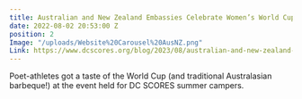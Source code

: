 ```yaml
---
title: Australian and New Zealand Embassies Celebrate Women’s World Cup with DC SCORES
date: 2022-08-02 20:53:00 Z
position: 2
Image: "/uploads/Website%20Carousel%20AusNZ.png"
Link: https://www.dcscores.org/blog/2023/08/australian-and-new-zealand-embassies-celebrate-womens-world-cup-at-dc-scores-summer-camp
---
```


Poet-athletes got a taste of the World Cup (and traditional Australasian barbeque!) at the event held for DC SCORES summer campers.